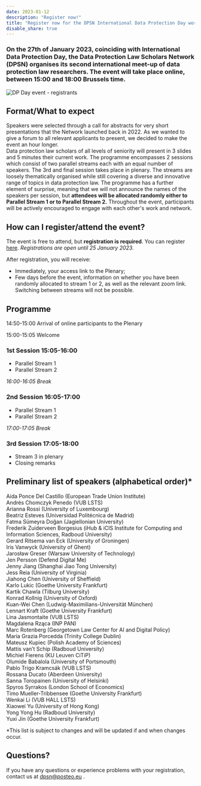 ```yaml
---
date: 2023-01-12
description: "Register now!"
title: "Register now for the DPSN International Data Protection Day work-in-progress event on Friday 27th January 2023 online"
disable_share: true
---
```


### **On the 27th of January 2023, coinciding with International Data Protection Day, the Data Protection Law Scholars Network (DPSN) organises its second international meet-up of data protection law researchers. The event will take place online, between 15:00 and 18:00 Brussels time.** ###

![DP Day event - registrants](https://user-images.githubusercontent.com/85340119/212054140-426d2fbb-a5ae-4678-b108-c31f6695a270.png)


## Format/What to expect ## 

Speakers were selected through a call for abstracts for very short presentations that the Network launched back in 2022. As we wanted to give a forum to all relevant applicants to present, we decided to make the event an hour longer.  
Data protection law scholars of all levels of seniority will present in 3 slides and 5 minutes their current work. The programme encompasses 2 sessions which consist of two parallel streams each with an equal number of speakers. The 3rd and final session takes place in plenary. The streams are loosely thematically organised while still covering a diverse and innovative range of topics in data protection law. The programme has a further element of surprise, meaning that we will not announce the names of the speakers per session, but **attendees will be allocated randomly either to Parallel Stream 1 or to Parallel Stream 2.** Throughout the event, participants will be actively encouraged to engage with each other's work and network.  

## How can I register/attend the event? ##
The event is free to attend, but **registration is required**. You can register [here]( https://tilburguniversity.zoom.us/meeting/register/tJcufuugqTguGtWRddLzTCUx06mNBtr-jb6v  ).
*Registrations are open until 25 January 2023.*

After registration, you will receive: 
* Immediately, your access link to the Plenary; 
* Few days before the event, information on whether you have been randomly allocated to stream 1 or 2, as well as the relevant zoom link. Switching between streams will not be possible. 
 
## Programme ##

14:50-15:00 Arrival of online participants to the Plenary 

15:00-15:05 Welcome 

### 1st Session 15:05-16:00 ###

* Parallel Stream 1  
* Parallel Stream 2  

*16:00-16:05 Break* 

### 2nd Session 16:05-17:00 ###

* Parallel Stream 1 
* Parallel Stream 2  
 
*17:00-17:05 Break*
 
### 3rd Session 17:05-18:00 ###
 
* Stream 3 in plenary 
* Closing remarks  
 
## Preliminary list of speakers (alphabetical order)* ##
Aida Ponce Del Castillo (European Trade Union Institute)   
Andrés Chomczyk Penedo (VUB LSTS)  
Arianna Rossi (University of Luxembourg)   
Beatriz Esteves (Universidad Politécnica de Madrid)   
Fatma Sümeyra Doğan (Jagiellonian University)  
Frederik Zuiderveen Borgesius (iHub & iCIS Institute for Computing and Information Sciences, Radboud University)   
Gerard Ritsema van Eck (University of Groningen)  
Iris Vanwyck (University of Ghent)      
Jarosław Greser (Warsaw University of Technology)     
Jen Persson (Defend Digital Me)   
Jenny Jiang (Shanghai Jiao Tong University)   
Jess Reia (University of Virginia)  
Jiahong Chen (University of Sheffield)  
Karlo Lukic (Goethe University Frankfurt)   
Kartik Chawla (Tilburg University)  
Konrad Kollnig (University of Oxford)   
Kuan-Wei Chen (Ludwig-Maximilians-Universität München)  
Lennart Kraft (Goethe University Frankfurt)   
Lina Jasmontaite (VUB LSTS)   
Magdalena Rząca (INP PAN)  
Marc Rotenberg (Georgetown Law Center for AI and Digital Policy)   
Maria Grazia Porcedda (Trinity College Dublin)  
Mateusz Kupiec (Polish Academy of Sciences)   
Mattis van’t Schip (Radboud University)  
Michiel Fierens (KU Leuven CiTiP)   
Olumide Babalola (University of Portsmouth)  
Pablo Trigo Kramcsák (VUB LSTS)   
Rossana Ducato (Aberdeen University)  
Sanna Toropainen (University of Helsinki)  
Spyros Syrrakos (London School of Economics)   
Timo Mueller-Tribbensee (Goethe University Frankfurt)   
Wenkai Li (VUB HALL LSTS)   
Xiaowei Yu (University of Hong Kong)  
Yong Yong Hu (Radboud University)  
Yuxi Jin (Goethe University Frankfurt)  
 
*This list is subject to changes and will be updated if and when changes occur.  

## Questions? ##

If you have any questions or experience problems with your registration, contact us at dpsn@posteo.eu .
 
